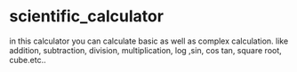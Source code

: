 # scientific_calculator
in this calculator you can calculate basic as well as complex calculation. like addition, subtraction,  division, multiplication, log ,sin, cos tan, square root, cube.etc..

